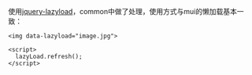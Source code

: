 使用[jquery-lazyload](https://github.com/tuupola/jquery_lazyload)，common中做了处理，使用方式与mui的懒加载基本一致：

```
<img data-lazyload="image.jpg">

<script>
  lazyLoad.refresh();
</script>
```





